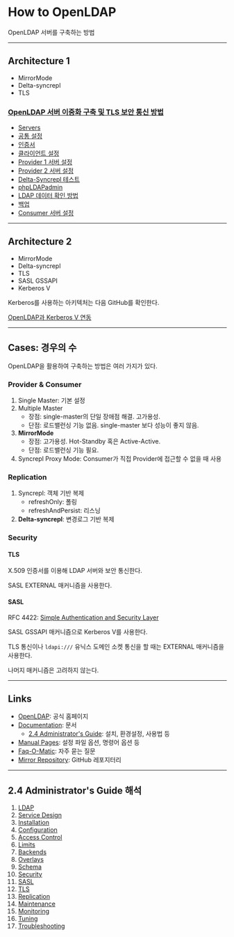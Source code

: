 # How to OpenLDAP

OpenLDAP 서버를 구축하는 방법

---

## Architecture 1

- MirrorMode
- Delta-syncrepl
- TLS

### [OpenLDAP 서버 이중화 구축 및 TLS 보안 통신 방법](docs)

- [Servers](docs/#servers)
- [공통 설정](docs/#%ea%b3%b5%ed%86%b5-%ec%84%a4%ec%a0%95)
- [인증서](docs/#%ec%9d%b8%ec%a6%9d%ec%84%9c)
- [클라이언트 설정](docs/#%ed%81%b4%eb%9d%bc%ec%9d%b4%ec%96%b8%ed%8a%b8-%ec%84%a4%ec%a0%95)
- [Provider 1 서버 설정](docs/#provider-1-%ec%84%9c%eb%b2%84-%ec%84%a4%ec%a0%95)
- [Provider 2 서버 설정](docs/#provider-2-%ec%84%9c%eb%b2%84-%ec%84%a4%ec%a0%95)
- [Delta-Syncrepl 테스트](docs/#delta-syncrepl-%ed%85%8c%ec%8a%a4%ed%8a%b8)
- [phpLDAPadmin](docs/#phpldapadmin)
- [LDAP 데이터 확인 방법](docs/#ldap-%eb%8d%b0%ec%9d%b4%ed%84%b0-%ed%99%95%ec%9d%b8-%eb%b0%a9%eb%b2%95)
- [백업](docs/#%eb%b0%b1%ec%97%85)
- [Consumer 서버 설정](docs/#consumer-%ec%84%9c%eb%b2%84-%ec%84%a4%ec%a0%95)

---

## Architecture 2

- MirrorMode
- Delta-syncrepl
- TLS
- SASL GSSAPI
- Kerberos V

Kerberos를 사용하는 아키텍처는 다음 GitHub를 확인한다.

[OpenLDAP과 Kerberos V 연동](https://github.com/rurumimic/how-to-openldap-with-kerberos-v)

---

## Cases: 경우의 수

OpenLDAP을 활용하여 구축하는 방법은 여러 가지가 있다.

### Provider & Consumer

1. Single Master: 기본 설정
2. Multiple Master
   - 장점: single-master의 단일 장애점 해결. 고가용성.
   - 단점: 로드밸런싱 기능 없음. single-master 보다 성능이 좋지 않음.
3. **MirrorMode**
   - 장점: 고가용성. Hot-Standby 혹은 Active-Active. 
   - 단점: 로드밸런싱 기능 필요. 
4. Syncrepl Proxy Mode: Consumer가 직접 Provider에 접근할 수 없을 때 사용

### Replication

1. Syncrepl: 객체 기반 복제
   - refreshOnly: 폴링
   - refreshAndPersist: 리스닝
2. **Delta-syncrepl**: 변경로그 기반 복제

### Security

#### TLS

X.509 인증서를 이용해 LDAP 서버와 보안 통신한다.

SASL EXTERNAL 매커니즘을 사용한다.

#### SASL

RFC 4422: [Simple Authentication and Security Layer](https://tools.ietf.org/html/rfc4422)

SASL GSSAPI 매커니즘으로 Kerberos V를 사용한다.

TLS 통신이나 `ldapi:///` 유닉스 도메인 소켓 통신을 할 때는 EXTERNAL 매커니즘을 사용한다.

나머지 매커니즘은 고려하지 않는다.

---

## Links

- [OpenLDAP](https://www.openldap.org/): 공식 홈페이지
- [Documentation](https://www.openldap.org/doc/): 문서
  - [2.4 Administrator's Guide](https://www.openldap.org/doc/admin24/): 설치, 환경설정, 사용법 등
- [Manual Pages](https://www.openldap.org/software/man.cgi): 설정 파일 옵션, 명령어 옵션 등
- [Faq-O-Matic](http://www.openldap.org/faq/data/cache/1.html): 자주 묻는 질문
- [Mirror Repository](https://github.com/openldap/openldap): GitHub 레포지터리

---

## 2.4 Administrator's Guide 해석

1. [LDAP](guide/ldap.md)
2. [Service Design](guide/service-design.md)
3. [Installation](guide/installation.md)
4. [Configuration](guide/configuration.md)
5. [Access Control](guide/access-control.md)
6. [Limits](guide/limits.md)
7. [Backends](guide/overlays.md)
8. [Overlays](guide/overlays.md)
9. [Schema](guide/schema.md)
10. [Security](guide/security.md)
11. [SASL](guide/sasl.md)
12. [TLS](guide/tls.md)
13. [Replication](guide/replication.md)
14. [Maintenance](guide/maintenance.md)
15. [Monitoring](guide/monitoring.md)
16. [Tuning](guide/tuning.md)
17. [Troubleshooting](guide/troubleshooting.md)
